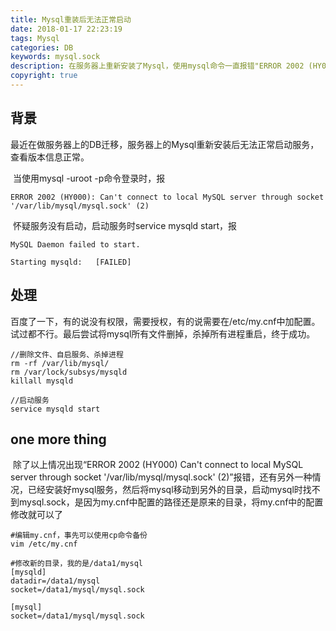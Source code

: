 ```yaml
---
title: Mysql重装后无法正常启动
date: 2018-01-17 22:23:19
tags: Mysql
categories: DB
keywords: mysql.sock
description: 在服务器上重新安装了Mysql，使用mysql命令一直报错"ERROR 2002 (HY000) Can't connect to local MySQL server through socket '/var/lib/mysql/mysql.sock' (2)"。使用service mysqld start命令启动服务也一直失败
copyright: true
---
```


## 背景

​	最近在做服务器上的DB迁移，服务器上的Mysql重新安装后无法正常启动服务，查看版本信息正常。

​	当使用mysql -uroot -p命令登录时，报

```
ERROR 2002 (HY000): Can't connect to local MySQL server through socket '/var/lib/mysql/mysql.sock' (2)
```



​	怀疑服务没有启动，启动服务时service mysqld start，报

```
MySQL Daemon failed to start.

Starting mysqld:   [FAILED]
```

## 处理

​	百度了一下，有的说没有权限，需要授权，有的说需要在/etc/my.cnf中加配置。试过都不行。最后尝试将mysql所有文件删掉，杀掉所有进程重启，终于成功。

```
//删除文件、自启服务、杀掉进程
rm -rf /var/lib/mysql/
rm /var/lock/subsys/mysqld
killall mysqld

//启动服务
service mysqld start
```

## one more thing

​	除了以上情况出现“ERROR 2002 (HY000) Can't connect to local MySQL server through socket '/var/lib/mysql/mysql.sock' (2)”报错，还有另外一种情况，已经安装好mysql服务，然后将mysql移动到另外的目录，启动mysql时找不到mysql.sock，是因为my.cnf中配置的路径还是原来的目录，将my.cnf中的配置修改就可以了

```
#编辑my.cnf，事先可以使用cp命令备份
vim /etc/my.cnf

#修改新的目录，我的是/data1/mysql
[mysqld]
datadir=/data1/mysql
socket=/data1/mysql/mysql.sock

[mysql]
socket=/data1/mysql/mysql.sock
```
